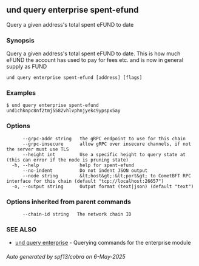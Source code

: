 ## und query enterprise spent-efund

Query a given address's total spent eFUND to date

### Synopsis

Query a given address's total spent eFUND to date. This is how much eFUND the account has used to pay for fees etc. and is now in general supply as FUND

```
und query enterprise spent-efund [address] [flags]
```

### Examples

```
$ und query enterprise spent-efund und1chknpc8nf2tmj5582vhlvphnjyekc9ypspx5ay
```

### Options

```
      --grpc-addr string   the gRPC endpoint to use for this chain
      --grpc-insecure      allow gRPC over insecure channels, if not the server must use TLS
      --height int         Use a specific height to query state at (this can error if the node is pruning state)
  -h, --help               help for spent-efund
      --no-indent          Do not indent JSON output
      --node string        &lt;host&gt;:&lt;port&gt; to CometBFT RPC interface for this chain (default "tcp://localhost:26657")
  -o, --output string      Output format (text|json) (default "text")
```

### Options inherited from parent commands

```
      --chain-id string   The network chain ID
```

### SEE ALSO

* [und query enterprise](und_query_enterprise.md)	 - Querying commands for the enterprise module

###### Auto generated by spf13/cobra on 6-May-2025

